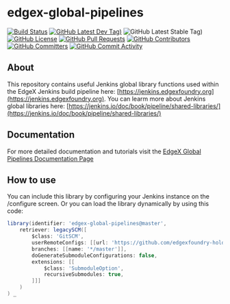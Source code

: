 # edgex-global-pipelines
[![Build Status](https://jenkins.edgexfoundry.org/view/EdgeX%20Foundry%20Project/job/edgexfoundry/job/edgex-global-pipelines/job/master/badge/icon)](https://jenkins.edgexfoundry.org/view/EdgeX%20Foundry%20Project/job/edgexfoundry/job/edgex-global-pipelines/job/master/) [![GitHub Latest Dev Tag)](https://img.shields.io/github/v/tag/edgexfoundry/edgex-global-pipelines?include_prereleases&sort=semver&label=latest-dev)](https://github.com/edgexfoundry/edgex-global-pipelines/tags) ![GitHub Latest Stable Tag)](https://img.shields.io/github/v/tag/edgexfoundry/edgex-global-pipelines?sort=semver&label=latest-stable) [![GitHub License](https://img.shields.io/github/license/edgexfoundry/edgex-global-pipelines)](https://choosealicense.com/licenses/apache-2.0/) [![GitHub Pull Requests](https://img.shields.io/github/issues-pr-raw/edgexfoundry/edgex-global-pipelines)](https://github.com/edgexfoundry/edgex-global-pipelines/pulls) [![GitHub Contributors](https://img.shields.io/github/contributors/edgexfoundry/edgex-global-pipelines)](https://github.com/edgexfoundry/edgex-global-pipelines/contributors) [![GitHub Committers](https://img.shields.io/badge/team-committers-green)](https://github.com/orgs/edgexfoundry/teams/devops-core-team/members) [![GitHub Commit Activity](https://img.shields.io/github/commit-activity/m/edgexfoundry/edgex-global-pipelines)](https://github.com/edgexfoundry/edgex-global-pipelines/commits)

## About

This repository contains useful Jenkins global library functions used within the EdgeX Jenkins build pipeline here: [https://jenkins.edgexfoundry.org](https://jenkins.edgexfoundry.org). You can learm more about Jenkins global libraries here: [https://jenkins.io/doc/book/pipeline/shared-libraries/](https://jenkins.io/doc/book/pipeline/shared-libraries/)

## Documentation

For more detailed documentation and tutorials visit the [EdgeX Global Pipelines Documentation Page](https://edgexfoundry.github.io/edgex-global-pipelines/html/)

## How to use

You can include this library by configuring your Jenkins instance on the <jenkins-url>/configure screen. Or you can load the library dynamically by using this code:

```Groovy
library(identifier: 'edgex-global-pipelines@master', 
    retriever: legacySCM([
        $class: 'GitSCM',
        userRemoteConfigs: [[url: 'https://github.com/edgexfoundry-holding/edgex-global-pipelines.git']],
        branches: [[name: '*/master']],
        doGenerateSubmoduleConfigurations: false,
        extensions: [[
            $class: 'SubmoduleOption',
            recursiveSubmodules: true,
        ]]]
    )
) _
```